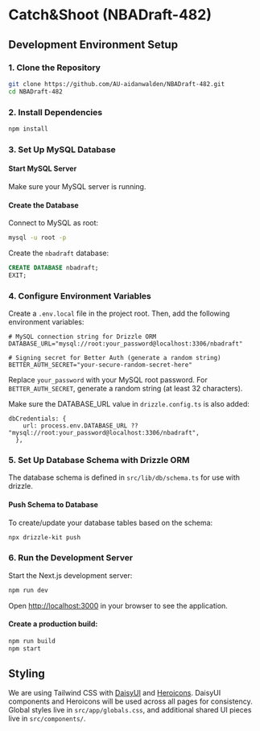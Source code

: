 # Catch&Shoot (NBADraft-482)

## Development Environment Setup

### 1. Clone the Repository

```bash
git clone https://github.com/AU-aidanwalden/NBADraft-482.git
cd NBADraft-482
```

### 2. Install Dependencies

```bash
npm install
```

### 3. Set Up MySQL Database

#### Start MySQL Server

Make sure your MySQL server is running.

#### Create the Database

Connect to MySQL as root:

```bash
mysql -u root -p
```

Create the `nbadraft` database:

```sql
CREATE DATABASE nbadraft;
EXIT;
```

### 4. Configure Environment Variables

Create a `.env.local` file in the project root. Then, add the following environment variables:

```env
# MySQL connection string for Drizzle ORM
DATABASE_URL="mysql://root:your_password@localhost:3306/nbadraft"

# Signing secret for Better Auth (generate a random string)
BETTER_AUTH_SECRET="your-secure-random-secret-here"
```

Replace `your_password` with your MySQL root password. For `BETTER_AUTH_SECRET`, generate a random string (at least 32 characters).

Make sure the DATABASE_URL value in `drizzle.config.ts` is also added:

```env
dbCredentials: {
    url: process.env.DATABASE_URL ?? "mysql://root:your_password@localhost:3306/nbadraft",
  },
```

### 5. Set Up Database Schema with Drizzle ORM

The database schema is defined in `src/lib/db/schema.ts` for use with drizzle.

#### Push Schema to Database

To create/update your database tables based on the schema:

```bash
npx drizzle-kit push
```

### 6. Run the Development Server

Start the Next.js development server:

```bash
npm run dev
```

Open [http://localhost:3000](http://localhost:3000) in your browser to see the application.

#### Create a production build:

```bash
npm run build
npm start
```

## Styling

We are using Tailwind CSS with [DaisyUI](https://daisyui.com/docs/intro/) and [Heroicons](https://heroicons.com/). DaisyUI components and Heroicons will be used across all pages for consistency. Global styles live in `src/app/globals.css`, and additional shared UI pieces live in `src/components/`.
